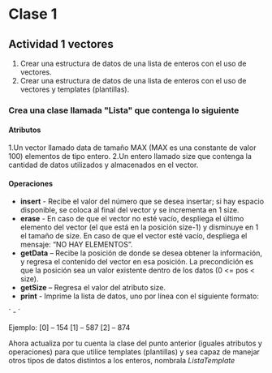 # Clase 1



## Actividad 1 vectores

1. Crear una estructura de datos de una lista de enteros con el uso de vectores.
2. Crear una estructura de datos de una lista de enteros con el uso de vectores y templates (plantillas).

### Crea una clase llamada "Lista" que contenga lo siguiente

#### Atributos

1.Un vector llamado data de tamaño MAX (MAX es una constante de valor 100) elementos de tipo entero.
2.Un entero llamado size que contenga la cantidad de datos utilizados y almacenados en el vector.

#### Operaciones

- **insert** - Recibe el valor del número que se desea insertar; si hay espacio disponible, se coloca al final del vector y se incrementa en 1 size.
- **erase** - En caso de que el vector no esté vacío, despliega el último elemento del vector (el que está en la posición size-1) y disminuye en 1 el tamaño de size. En caso de que el vector esté vacío, despliega el mensaje: “NO HAY ELEMENTOS”.
- **getData** – Recibe la posición de donde se desea obtener la información, y regresa el contenido del vector en esa posición. La precondición es que la posición sea un valor existente dentro de los datos (0 <= pos < size).
- **getSize** – Regresa el valor del atributo size.
- **print** - Imprime la lista de datos, uno por línea con el siguiente formato:

´<pos> - <dato>´

Ejemplo:
[0] – 154
[1] – 587
[2] – 874

Ahora actualiza por tu cuenta la clase del punto anterior (iguales atributos y operaciones) para que utilice templates (plantillas) y sea capaz de manejar otros tipos de datos distintos a los enteros, nombrala *ListaTemplate*
